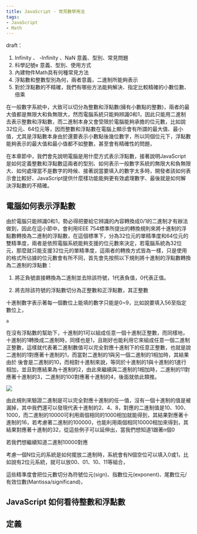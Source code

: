 ```yaml
---
title: JavaScript - 常見數學用法
tags:
- JavaScript
- Math
---
```


draft：
1. Infinity 、 -Infinity 、NaN 意義、型別、常見問題
2. 科學記號e 意義、型別、使用方式
3. 內建物件Math具有何種常見方法
4. 浮點數和整數型別為何，兩者意義，二進制所能夠表示
5. 對於浮點數的不精確，我們有哪些方法能夠解決、指定比較精確的小數位數、倍乘






在一般數字系統中，大致可以切分為整數和浮點數(擁有小數點的整數)，兩者的最大值都是無限大和負無限大，然而電腦系統只能夠辨識0和1，因此只能用二進制去表示整數和浮點數，而二進制本身又會受限於電腦能夠承擔的位元數，比如說32位元、64位元等，因而整數和浮點數在電腦上顯示會有所謂的最大值、最小值，尤其是浮點數本身由於還要表示小數點後幾位數字，所以同個位元下，浮點數能夠表示的最大值和最小值都不如整數，甚至會有精確性的問題，

在本章節中，我們會先說明電腦是用什麼方式表示浮點數，接著說明JavaScript是如何定義整數和浮點數這兩者的型別、如何表示一般數字系統的無限大和負無限大、如何處理當不是數字的時候、接著説當要填入的數字太多時，開發者該如何表示會比較好、JavaScript提供什麼樣功能能夠更有效處理數字、最後就是如何解決浮點數的不精確。


## 電腦如何表示浮點數

由於電腦只能辨識0和1，勢必得把要給它辨識的內容轉換成0/1的二進制才有辦法做到，因此在這小節中，會利用IEEE 754標準所提出的轉換規則來將十進制的浮點數轉換為二進制的浮點數，在這個標準下，分為32位元的單精準度和64位元的雙精準度，兩者是依照電腦系統能夠支援的位元數來決定，若電腦系統為32位元，那麼就只能支援32位元的單精準度，這兩者的轉換方式皆為一樣，只是使用的格式所佔據的位元數會有所不同，首先會先按照以下規則將十進制的浮點數轉換為二進制的浮點數：

1. 將正負號直接轉換為二進制並去除該符號，1代表負值，0代表正值。

2. 將去除該符號的浮點數切分為正整數和正浮點數，其正整數



十進制數字表示著每一個數位上能填的數字只能是0~9，比如說要填入56至指定數位上，
```
a
```

在沒有浮點數的幫助下，十進制的1可以組成任意一個十進制正整數，而同樣地，十進制的1轉換成二進制時，同樣也是1，且剛好也能利用它來組成任意一個二進制正整數，這樣就代表著二進制數值可以完全對應十進制下的任意正整數，也就是說二進制的1對應著十進制的1，而當對二進制的1與另一個二進制的1相加時，其結果由於
後會是二進制的10，而相對十進制來說，等同於十進制的1與十進制的1進行相加，並且對應結果為十進制的2，由此來繼續與二進制的1相加時，二進制的11對應著十進制的3，二進制的100對應著十進制的4，後面就依此類推。

![](https://res.cloudinary.com/dqfxgtyoi/image/upload/v1631271880/blog/mathjs/binary2dec_jkscpt.png)

由此規則來驗證二進制是可以完全對應十進制的任一值，沒有一個十進制的值是被漏掉，其中我們還可以發現代表十進制的2、4、8，對應的二進制值是10、100、1000，而二進制的10000可利用兩個相同的1000相加就能得到，其結果對應著十進制的16，若考慮著二進制的100000，也能利用兩個相同10000相加來得到，其結果對應著十進制的32，從這些例子可以延伸出，當我們想知道1跟著n個0





若我們想繼續知道二進制10000對應


考慮一個N位元的系統是如何擺放二進制時，系統會有N個空位可以填入0或1，比如說有2位元系統，就可以放00、01、10、11等組合，


這些精準度會把位元數切分為符號位元(sign)、指數位元(exponent)、尾數位元/有效位數(Mantissa/significand)，



## JavaScript 如何看待整數和浮點數


## 定義